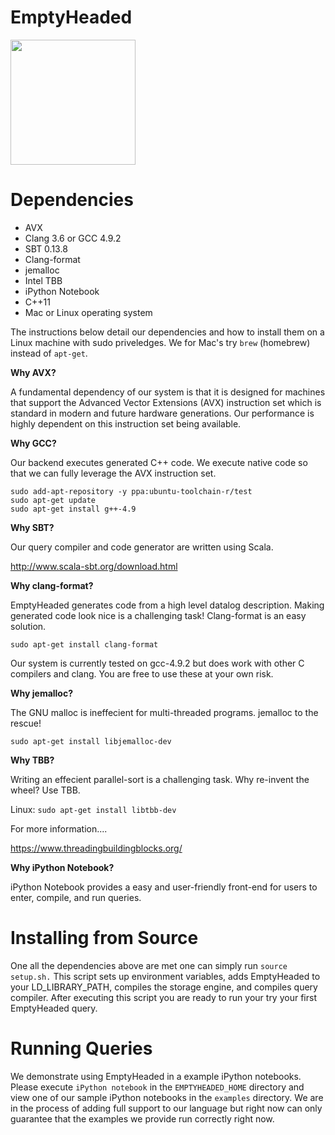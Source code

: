 # EmptyHeaded

<img src="docs/figures/eh_logo.png" height="200" >

# Dependencies

* AVX
* Clang 3.6 or GCC 4.9.2
* SBT 0.13.8
* Clang-format
* jemalloc
* Intel TBB
* iPython Notebook
* C++11
* Mac or Linux operating system

The instructions below detail our dependencies and how to install them on a Linux machine with sudo priveledges. We for Mac's try `brew` (homebrew) instead of `apt-get`.

**Why AVX?**

A fundamental dependency of our system is that it is designed for machines that support the Advanced Vector Extensions (AVX) instruction set which is standard in modern and future hardware generations. Our performance is highly dependent on this instruction set being available.

**Why GCC?**

Our backend executes generated C++ code. We execute native code so that we can fully leverage the AVX instruction set.  

```
sudo add-apt-repository -y ppa:ubuntu-toolchain-r/test  
sudo apt-get update
sudo apt-get install g++-4.9
```

**Why SBT?**

Our query compiler and code generator are written using Scala.

http://www.scala-sbt.org/download.html

**Why clang-format?**

EmptyHeaded generates code from a high level datalog description. Making generated code look nice is a challenging task! Clang-format is an easy solution.

```
sudo apt-get install clang-format
```

Our system is currently tested on gcc-4.9.2 but does work with other C compilers and clang. You are free to use these at your own risk. 

**Why jemalloc?**

The GNU malloc is ineffecient for multi-threaded programs. jemalloc to the rescue!

```
sudo apt-get install libjemalloc-dev
```

**Why TBB?**

Writing an effecient parallel-sort is a challenging task. Why re-invent the wheel? Use TBB.

Linux: `sudo apt-get install libtbb-dev`

For more information....

https://www.threadingbuildingblocks.org/

**Why iPython Notebook?**

iPython Notebook provides a easy and user-friendly front-end for users to enter, compile, and run queries.


# Installing from Source

One all the dependencies above are met one can simply run `source setup.sh.` This script sets up environment variables, adds EmptyHeaded to your LD_LIBRARY_PATH, compiles the storage engine, and compiles query compiler. After executing this script you are ready to run your try your first EmptyHeaded query.

# Running Queries

We demonstrate using EmptyHeaded in a example iPython notebooks. Please execute `iPython notebook` in the `EMPTYHEADED_HOME` directory and view one of our sample iPython notebooks in the `examples` directory. We are in the process of adding full support to our language but right now can only guarantee that the examples we provide run correctly right now.

